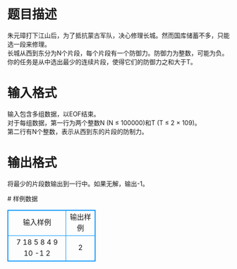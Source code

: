 # 

 
 # 题目描述 
<p>
朱元璋打下江山后，为了抵抗蒙古军队，决心修理长城。然而国库储蓄不多，只能选一段来修理。<br>长城从西到东分为N个片段，每个片段有一个防御力。防御力为整数，可能为负。你的任务是从中选出最少的连续片段，使得它们的防御力之和大于T。<br></p> 

 
 # 输入格式 
<p>
输入包含多组数据，以EOF结束。<br>对于每组数据，第一行为两个整数N (N ≤ 100000)和T (T ≤ 2 × 109)。<br>第二行有N个整数，表示从西到东的片段的防制力。<br></p> 

 
 # 输出格式 
<p>
将最少的片段数输出到一行中。如果无解，输出-1。</p> 
# 样例数据
<style>
        table,table tr th, table tr td { border:1px solid #0094ff; }
        table { width: 200px; min-height: 25px; line-height: 25px; text-align: center; border-collapse: collapse;}   
    </style>
<table>
	<tr>
		<td>输入样例</td>
		<td>输出样例</td>
	</tr>
<tr><td>7 18
5 8 4 9 10 -1 2
</td><td>2</td></tr></table>
